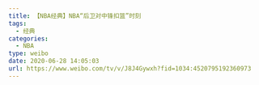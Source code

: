 ```yaml
---
title: 【NBA经典】NBA“后卫对中锋扣篮”时刻
tags:
  - 经典
categories:
  - NBA
type: weibo
date: 2020-06-28 14:05:03
url: https://www.weibo.com/tv/v/J8J4Gywxh?fid=1034:4520795192360973
---
```


<!-- more -->
